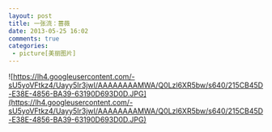 ```yaml
---
layout: post
title: 一张流：蔷薇
date: 2013-05-25 16:02
comments: true
categories: 
 - picture[美丽图片]
---
```


![https://lh4.googleusercontent.com/-sU5yoVFtkz4/Uayy5Ir3jwI/AAAAAAAAMWA/Q0Lzl6XR5bw/s640/215CB45D-E38E-4856-BA39-63190D693D0D.JPG](https://lh4.googleusercontent.com/-sU5yoVFtkz4/Uayy5Ir3jwI/AAAAAAAAMWA/Q0Lzl6XR5bw/s640/215CB45D-E38E-4856-BA39-63190D693D0D.JPG)
